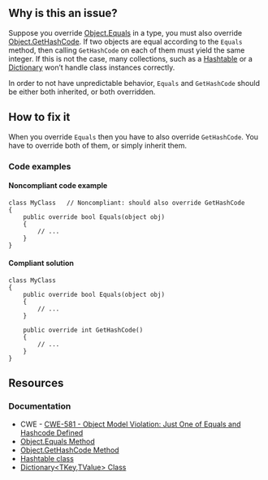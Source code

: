 ## Why is this an issue?

Suppose you override [Object.Equals](https://learn.microsoft.com/en-us/dotnet/api/system.object.equals) in a type, you must also
override [Object.GetHashCode](https://learn.microsoft.com/en-us/dotnet/api/system.object.gethashcode). If two objects are equal according
to the `Equals` method, then calling `GetHashCode` on each of them must yield the same integer. If this is not the case, many
collections, such as a [Hashtable](https://learn.microsoft.com/en-us/dotnet/api/system.collections.hashtable) or a [Dictionary](https://learn.microsoft.com/en-us/dotnet/api/system.collections.generic.dictionary-2) won’t handle class instances correctly.

In order to not have unpredictable behavior, `Equals` and `GetHashCode` should be either both inherited, or both
overridden.

## How to fix it

When you override `Equals` then you have to also override `GetHashCode`. You have to override both of them, or simply inherit
them.

### Code examples

#### Noncompliant code example

    class MyClass   // Noncompliant: should also override GetHashCode
    {
        public override bool Equals(object obj)
        {
            // ...
        }
    }

#### Compliant solution

    class MyClass
    {
        public override bool Equals(object obj)
        {
            // ...
        }
    
        public override int GetHashCode()
        {
            // ...
        }
    }

## Resources

### Documentation

- CWE - [CWE-581 - Object Model Violation: Just One of Equals and Hashcode Defined](https://cwe.mitre.org/data/definitions/581)
- [Object.Equals Method](https://learn.microsoft.com/en-us/dotnet/api/system.object.equals)
- [Object.GetHashCode Method](https://learn.microsoft.com/en-us/dotnet/api/system.object.gethashcode)
- [Hashtable class](https://learn.microsoft.com/en-us/dotnet/api/system.collections.hashtable)
- [Dictionary&lt;TKey,TValue&gt; Class](https://learn.microsoft.com/en-us/dotnet/api/system.collections.generic.dictionary-2)